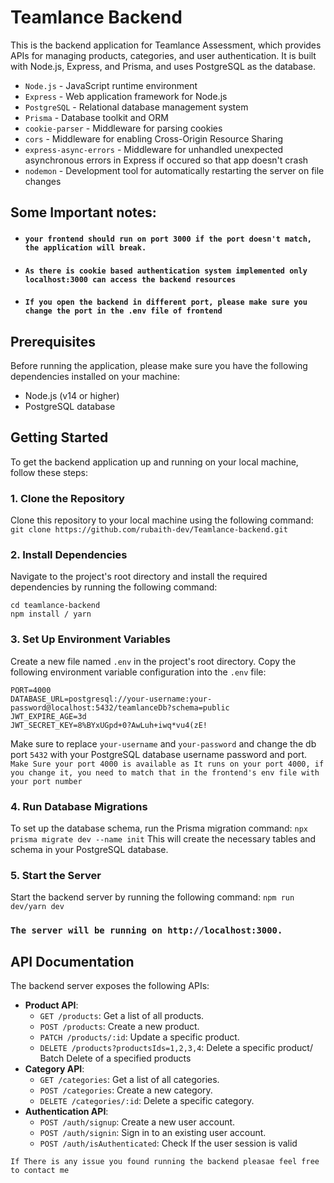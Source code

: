 # Teamlance Backend
This is the backend application for Teamlance Assessment, which provides APIs for managing products, categories, and user authentication. It is built with Node.js, Express, and Prisma, and uses PostgreSQL as the database.

- `Node.js` - JavaScript runtime environment
- `Express` - Web application framework for Node.js
- `PostgreSQL` - Relational database management system
- `Prisma` - Database toolkit and ORM
- `cookie-parser` - Middleware for parsing cookies
- `cors` - Middleware for enabling Cross-Origin Resource Sharing
- `express-async-errors` - Middleware for unhandled unexpected asynchronous errors in Express if occured so that app doesn't crash
- `nodemon` - Development tool for automatically restarting the server on file changes

## Some Important notes:
- #### `your frontend should run on port 3000 if the port doesn't match, the application will break. `
- #### `As there is cookie based authentication system implemented only localhost:3000 can access the backend resources` 
- #### `If you open the backend in different port, please make sure you change the port in the .env file of frontend`

## Prerequisites
Before running the application, please make sure you have the following dependencies installed on your machine:
- Node.js (v14 or higher)
- PostgreSQL database

## Getting Started
To get the backend application up and running on your local machine, follow these steps:

### 1. Clone the Repository
Clone this repository to your local machine using the following command: 
````git clone https://github.com/rubaith-dev/Teamlance-backend.git````

### 2. Install Dependencies
Navigate to the project's root directory and install the required dependencies by running the following command:
```
cd teamlance-backend
npm install / yarn
```

### 3. Set Up Environment Variables
Create a new file named `.env` in the project's root directory. Copy the following environment variable configuration into the `.env` file:
```
PORT=4000
DATABASE_URL=postgresql://your-username:your-password@localhost:5432/teamlanceDb?schema=public
JWT_EXPIRE_AGE=3d
JWT_SECRET_KEY=8%BYxUGpd+0?AwLuh+iwq*vu4(zE!
```
Make sure to replace `your-username` and `your-password` and change the db port `5432` with your PostgreSQL database username password and port.
`Make Sure your port 4000 is available as It runs on your port 4000, if you change it, you need to match that in the frontend's env file with your port number`

### 4. Run Database Migrations
To set up the database schema, run the Prisma migration command:
`npx prisma migrate dev --name init`
This will create the necessary tables and schema in your PostgreSQL database.

### 5. Start the Server
Start the backend server by running the following command:
`npm run dev/yarn dev`


### `The server will be running on http://localhost:3000.`

## API Documentation
The backend server exposes the following APIs:
- **Product API**:
  - `GET /products`: Get a list of all products.
  - `POST /products`: Create a new product.
  - `PATCH /products/:id`: Update a specific product.
  - `DELETE /products?productsIds=1,2,3,4`: Delete a specific product/ Batch Delete of a specified products
- **Category API**:
  - `GET /categories`: Get a list of all categories.
  - `POST /categories`: Create a new category.
  - `DELETE /categories/:id`: Delete a specific category.
- **Authentication API**:
  - `POST /auth/signup`: Create a new user account.
  - `POST /auth/signin`: Sign in to an existing user account.
  - `POST /auth/isAuthenticated`: Check If the user session is valid
  
`If There is any issue you found running the backend pleasae feel free to contact me` 
  








